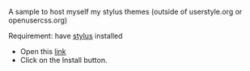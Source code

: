 A sample to host myself my stylus themes (outside of userstyle.org or openusercss.org)

Requirement: have [stylus](https://add0n.com/stylus.html) installed

* Open this [link](https://raw.githubusercontent.com/usercss/sample/master/sample.user.css)
* Click on the Install button.
